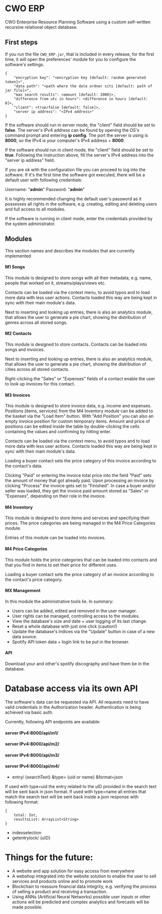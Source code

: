 # CWO ERP
CWO Enterprise Resource Planning Software using a custom self-written recursive relational object database. 

## First steps
If you run the file `CWO_ERP.jar`, that is included in every release, for the first time, 
it will open the preferences' module for you to configure the software's settings.

```
{
    "encryption key": "<encryption key [default: random generated token]>",
    "data path": "<path where the data ordner sits [default: path of jar file]>",
    "max search results": <amount [default: 2000]>,
    "difference from utc in hours": <difference in hours [default: 0]>,
    "client": <true/false [default: false]>,
    "server ip address": "<IPv4 address>"
}
```

If the software should run in server mode, the "client" field should be set to **false**.
The server's IPv4 address can be found by opening the OS's command prompt and entering **ip config**.
The port the server is using is **8000**, so the IPv4 is your computer's IPv4 address + **8000**.

If the software should run in client mode, the "client" field should be set to **true**.
Following the instruction above, fill the server's IPv4 address into the "server ip address" field.

If you are ok with the configuration file you can proceed to log into the software. 
If it's the first time the software got executed, there will be a default user with following credentials:

Username: "**admin**" Password: "**admin**"

It is highly recommended changing the default user's password as it possesses all rights in the software, 
e.g. creating, editing and deleting users and full access to all modules.

If the software is running in client mode, enter the credentials provided by the system administrator.

## Modules
This section names and describes the modules that are currently implemented

#### M1 Songs
This module is designed to store songs with all their metadata,
e.g. name, people that worked on it, streams/plays/views etc.

Contacts can be loaded via the context menu, to avoid typos and to load more data with less user actions.
Contacts loaded this way are being kept in sync with their main module's data.

Next to inserting and looking up entries, there is also an analytics module, 
that allows the user to generate a pie chart, showing the distribution of genres across all stored songs.

#### M2 Contacts
This module is designed to store contacts. Contacts can be loaded into songs and invoices.

Next to inserting and looking up entries, there is also an analytics module, 
that allows the user to generate a pie chart, showing the distribution of cities across all stored contacts.

Right-clicking the "Sales" or "Expenses" fields of a contact enable the user to look up invoices for this contact.

#### M3 Invoices
This module is designed to store invoice data, e.g. income and expenses. 
Positions (items, services) from the M4 Inventory module can be added to the basket via the "Load Item" button.
With "Add Position" you can also an empty invoice position for custom temporary items.
Amount and price of positions can be edited inside the table by double-clicking the cells containing the values and confirming by hitting enter.

Contacts can be loaded via the context menu, to avoid typos and to load more data with less user actions.
Contacts loaded this way are being kept in sync with their main module's data.

Loading a buyer contact sets the price category of this invoice according to the contact's data.

Clicking "Paid" or entering the invoice total price into the field "Paid" sets the amount of money that got already paid.
Upon processing an invoice by clicking "Process" the invoice gets set to "Finished".
In case a buyer and/or seller was loaded, they get the invoice paid amount stored as "Sales" or "Expenses", depending on their role in the invoice.

#### M4 Inventory
This module is designed to store items and services and specifying their prices.
The price categories are being managed in the M4 Price Categories module.

Entries of this module can be loaded into invoices.

#### M4 Price Categories
This module holds the price categories that can be loaded into contacts and that you find in items to set their price for different uses.

Loading a buyer contact sets the price category of an invoice according to the contact's price category.

#### MX Management
In this module the administrative tools lie. In summary:

* Users can be added, edited and removed in the user manager.
* User rights can be managed, controlling access to the modules.
* View the database's size and date + user logging of its last change.
* Reset a whole database with just one click (caution!)
* Update the database's indices via the "Update" button in case of a new data source.
* Spotify API token data + login link to be put in the browser.

#### API

Download your and other's spotify discography and have them be in the database.

#
# Database access via its own API

The software's data can be requested via API. All requests need to have valid credentials in the Authorization header. 
Authentication is being achieved via basic auth.

Currently, following API endpoints are available:

#### server IPv4:8000/api/m1/
#### server IPv4:8000/api/m2/
#### server IPv4:8000/api/m3/
#### server IPv4:8000/api/m4/
* entry/ {searchText} &type= {uid or name} &format=json

If used with type=uid the entry related to the uID provided in the search text will be sent back in json format.
If used with type=name all entries that match the search text will be sent back inside a json response with following format:

```
{
    total: Int,
    resultsList: ArrayList<String>
}
```

* indexselection
* getentrylock/ {uID}

# Things for the future:
+ A website and app solution for easy access from everywhere
+ A webshop integrated into the website solution to enable the user to sell services and products online and to promote work
+ Blockchain to reassure financial data integrity, e.g. verifying the process of selling a product and receiving a transaction.
+ Using ANNs (Artificial Neural Networks) possible user inputs or other actions will be predicted 
and complex analytics and forecasts will be made possible.
